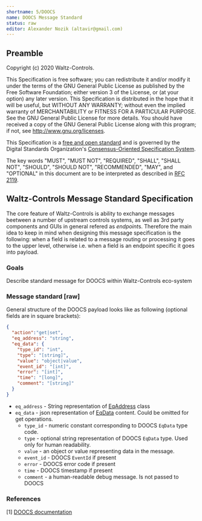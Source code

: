 ```yaml
---
shortname: 5/DOOCS
name: DOOCS Message Standard
status: raw
editor: Alexander Nozik (altavir@gmail.com)
---
```


## Preamble

Copyright (c) 2020 Waltz-Controls.

This Specification is free software; you can redistribute it and/or modify it under the terms of the GNU General Public License as published by the Free Software Foundation; either version 3 of the License, or (at your option) any later version. This Specification is distributed in the hope that it will be useful, but WITHOUT ANY WARRANTY; without even the implied warranty of MERCHANTABILITY or FITNESS FOR A PARTICULAR PURPOSE. See the GNU General Public License for more details. You should have received a copy of the GNU General Public License along with this program; if not, see <http://www.gnu.org/licenses>.

This Specification is a [free and open standard](http://www.digistan.org/open-standard:definition) and is governed by the Digital Standards Organization's [Consensus-Oriented Specification System](http://www.digistan.org/spec:1/COSS).

The key words "MUST", "MUST NOT", "REQUIRED", "SHALL", "SHALL NOT", "SHOULD", "SHOULD NOT", "RECOMMENDED", "MAY", and "OPTIONAL" in this document are to be interpreted as described in [RFC 2119](http://tools.ietf.org/html/rfc2119).

## Waltz-Controls Message Standard Specification

The core feature of Waltz-Controls is ability to exchange messages beetween a number of upstream controls systems, as well as 3rd party components and GUIs in general refered as *endpoint*s. Therefore the main idea to keep in mind when designing this message specification is the following: when a field is related to a message routing or processing it goes to the upper level, otherwise i.e. when a field is an endpoint specific it goes into payload.


### Goals

Describe standard message for DOOCS within Waltz-Controls eco-system

### Message standard \[raw\]

General structure of the DOOCS payload looks like as following (optional fields are in square brackets):

```json
{
  "action":"get|set",
  "eq_address": "string",
  "eq_data": {
    "type_id": "int",
    "type": "[string]",
    "value": "object|value",
    "event_id": "[int]",
    "error": "[int]",
    "time": "[long]",
    "comment": "[string]"
  }
}
```

* `eq_address` - String representation of [EqAddress](https://ttfinfo.desy.de/DOOCSWiki/Wiki.jsp?page=C%2B%2B%20Client%20Interface#section-C_2B_2B+Client+Interface-EqAdrClass) class
* `eq_data` - json representation of [EqData](https://ttfinfo.desy.de/DOOCSWiki/Wiki.jsp?page=C%2B%2B%20Client%20Interface#section-C_2B_2B+Client+Interface-EqDataClass) content. Could be omitted for get operations.
  * `type_id` - numeric constant corresponding to DOOCS `EqData` type code.
  * `type` - optional string representation of DOOCS `EqData` type. Used only for human readability.
  * `value` - an object or value representing data in the message.
  * `event_id` - DOOCS `EventId` if present
  * `error` - DOOCS error code if present
  * `time` - DOOCS timestamp if present
  * `comment` - a human-readable debug message. Is not passed to DOOCS


### References

[1] [DOOCS documentation](https://ttfinfo.desy.de/DOOCSWiki/Wiki.jsp?page=DOOCS%20Wiki)
